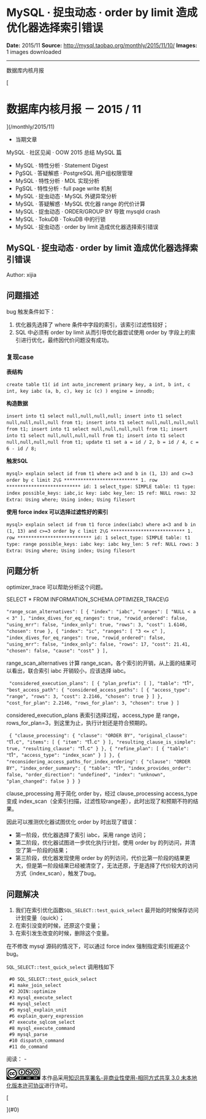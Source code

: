 # MySQL · 捉虫动态 · order by limit 造成优化器选择索引错误

**Date:** 2015/11
**Source:** http://mysql.taobao.org/monthly/2015/11/10/
**Images:** 1 images downloaded

---

数据库内核月报

 [
 # 数据库内核月报 － 2015 / 11
 ](/monthly/2015/11)

 * 当期文章

 MySQL · 社区见闻 · OOW 2015 总结 MySQL 篇
* MySQL · 特性分析 · Statement Digest
* PgSQL · 答疑解惑 · PostgreSQL 用户组权限管理
* MySQL · 特性分析 · MDL 实现分析
* PgSQL · 特性分析 · full page write 机制
* MySQL · 捉虫动态 · MySQL 外键异常分析
* MySQL · 答疑解惑 · MySQL 优化器 range 的代价计算
* MySQL · 捉虫动态 · ORDER/GROUP BY 导致 mysqld crash
* MySQL · TokuDB · TokuDB 中的行锁
* MySQL · 捉虫动态 · order by limit 造成优化器选择索引错误

 ## MySQL · 捉虫动态 · order by limit 造成优化器选择索引错误 
 Author: xijia 

 ## 问题描述

bug 触发条件如下：

1. 优化器先选择了 where 条件中字段的索引，该索引过滤性较好；
2. SQL 中必须有 order by limit 从而引导优化器尝试使用 order by 字段上的索引进行优化，最终因代价问题没有成功。

### 复现case

**表结构**

`create table t1(
 id int auto_increment primary key,
 a int, b int, c int,
 key iabc (a, b, c),
 key ic (c)
) engine = innodb;
`

**构造数据**

`insert into t1 select null,null,null,null;
insert into t1 select null,null,null,null from t1;
insert into t1 select null,null,null,null from t1;
insert into t1 select null,null,null,null from t1;
insert into t1 select null,null,null,null from t1;
insert into t1 select null,null,null,null from t1;
update t1 set a = id / 2, b = id / 4, c = 6 - id / 8;
`

**触发SQL**

`mysql> explain select id from t1 where a<3 and b in (1, 13) and c>=3 order by c limit 2\G
*************************** 1. row ***************************
 id: 1
 select_type: SIMPLE
 table: t1
 type: index
possible_keys: iabc,ic
 key: iabc
 key_len: 15
 ref: NULL
 rows: 32
 Extra: Using where; Using index; Using filesort
`

**使用 force index 可以选择过滤性好的索引**

`mysql> explain select id from t1 force index(iabc) where a<3 and b in (1, 13) and c>=3 order by c limit 2\G
*************************** 1. row ***************************
 id: 1
 select_type: SIMPLE
 table: t1
 type: range
possible_keys: iabc
 key: iabc
 key_len: 5
 ref: NULL
 rows: 3
 Extra: Using where; Using index; Using filesort
`

## 问题分析

optimizer_trace 可以帮助分析这个问题。

SELECT * FROM INFORMATION_SCHEMA.OPTIMIZER_TRACE\G

` "range_scan_alternatives": [
 {
 "index": "iabc",
 "ranges": [
 "NULL < a < 3"
 ],
 "index_dives_for_eq_ranges": true,
 "rowid_ordered": false,
 "using_mrr": false,
 "index_only": true,
 "rows": 3,
 "cost": 1.6146,
 "chosen": true
 },
 {
 "index": "ic",
 "ranges": [
 "3 <= c"
 ],
 "index_dives_for_eq_ranges": true,
 "rowid_ordered": false,
 "using_mrr": false,
 "index_only": false,
 "rows": 17,
 "cost": 21.41,
 "chosen": false,
 "cause": "cost"
 }
 ],
`

range_scan_alternatives 计算 range_scan，各个索引的开销，从上面的结果可以看出，联合索引 iabc 开销较小，应该选择 iabc。

` "considered_execution_plans": [
 {
 "plan_prefix": [
 ],
 "table": "`t1`",
 "best_access_path": {
 "considered_access_paths": [
 {
 "access_type": "range",
 "rows": 3,
 "cost": 2.2146,
 "chosen": true
 }
 ]
 },
 "cost_for_plan": 2.2146,
 "rows_for_plan": 3,
 "chosen": true
 }
 ]
`

considered_execution_plans 表索引选择过程，access_type 是 range，rows_for_plan=3，到这里为止，执行计划还是符合预期的。

` {
 "clause_processing": {
 "clause": "ORDER BY",
 "original_clause": "`t1`.`c`",
 "items": [
 {
 "item": "`t1`.`c`"
 }
 ],
 "resulting_clause_is_simple": true,
 "resulting_clause": "`t1`.`c`"
 }
 },
 {
 "refine_plan": [
 {
 "table": "`t1`",
 "access_type": "index_scan"
 }
 ]
 },
 {
 "reconsidering_access_paths_for_index_ordering": {
 "clause": "ORDER BY",
 "index_order_summary": {
 "table": "`t1`",
 "index_provides_order": false,
 "order_direction": "undefined",
 "index": "unknown",
 "plan_changed": false
 }
 }
 }
`

clause_processing 用于简化 order by，经过 clause_processing access_type 变成 index_scan（全索引扫描，过滤性较range差），此时出现了和预期不符的结果。

因此可以推测优化器试图优化 order by 时出现了错误：

* 第一阶段，优化器选择了索引 iabc，采用 range 访问；
* 第二阶段，优化器试图进一步优化执行计划，使用 order by 的列访问，并清空了第一阶段的结果；
* 第三阶段，优化器发现使用 order by 的列访问，代价比第一阶段的结果更大，但是第一阶段结果已经被清空了，无法还原，于是选择了代价较大的访问方式（index_scan），触发了bug。

## 问题解决

1. 我们在索引优化函数`SQL_SELECT::test_quick_select` 最开始的时候保存访问计划变量（quick）；
2. 在索引没变的时候，还原这个变量；
3. 在索引发生改变的时候，删除这个变量。

在不修改 mysql 源码的情况下，可以通过 force index 强制指定索引规避这个bug。

`SQL_SELECT::test_quick_select` 调用栈如下

```
 #0 SQL_SELECT::test_quick_select
 #1 make_join_select
 #2 JOIN::optimize
 #3 mysql_execute_select
 #4 mysql_select
 #5 mysql_explain_unit
 #6 explain_query_expression
 #7 execute_sqlcom_select
 #8 mysql_execute_command
 #9 mysql_parse
 #10 dispatch_command
 #11 do_command

```

 阅读： - 

[![知识共享许可协议](.img/8232d49bd3e9_88x31.png)](http://creativecommons.org/licenses/by-nc-sa/3.0/)
本作品采用[知识共享署名-非商业性使用-相同方式共享 3.0 未本地化版本许可协议](http://creativecommons.org/licenses/by-nc-sa/3.0/)进行许可。

 [

 ](#0)